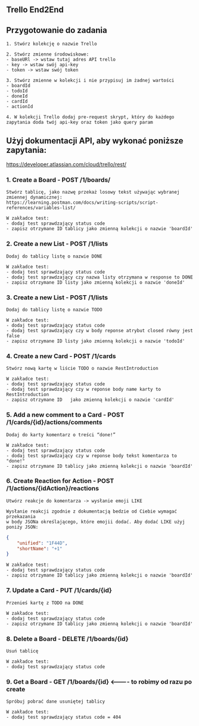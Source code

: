 ## Trello End2End

## Przygotowanie do zadania 
    1. Stwórz kolekcję o nazwie Trello

    2. Stwórz zmienne środowiskowe:
    - baseURl -> wstaw tutaj adres API trello
    - key -> wstaw swój api-key
    - token -> wstaw swój token
    
    3. Stwórz zmienne w kolekcji i nie przypisuj im żadnej wartości
    - boardId
    - todoId
    - doneId
    - cardId
    - actionId
    
    4. W kolekcji Trello dodaj pre-request skrypt, który do każdego zapytania doda twój api-key oraz token jako query param

## Użyj dokumentacji API, aby wykonać poniższe zapytania:

https://developer.atlassian.com/cloud/trello/rest/

###  1. Create a Board - POST /1/boards/
    Stwórz tablicę, jako nazwę przekaż losowy tekst używając wybranej zmiennej dynamicznej:
    https://learning.postman.com/docs/writing-scripts/script-references/variables-list/
    
    W zakładce test:
    - dodaj test sprawdzający status code
    - zapisz otrzymane ID tablicy jako zmienną kolekcji o nazwie 'boardId'

### 2. Create a new List - POST /1/lists
    Dodaj do tablicy listę o nazwie DONE
    
    W zakładce test:
    - dodaj test sprawdzający status code
    - dodaj test sprawdzający czy nazwa listy otrzymana w response to DONE
    - zapisz otrzymane ID listy jako zmienną kolekcji o nazwie 'doneId'
    
### 3. Create a new List - POST /1/lists
    Dodaj do tablicy listę o nazwie TODO
    
    W zakładce test:
    - dodaj test sprawdzający status code
    - dodaj test sprawdzający czy w body reponse atrybut closed równy jest false
    - zapisz otrzymane ID listy jako zmienną kolekcji o nazwie 'todoId'
    
### 4. Create a new Card - POST /1/cards
    Stwórz nową kartę w liście TODO o nazwie RestIntroduction
    
    W zakładce test:
    - dodaj test sprawdzający status code
    - dodaj test sprawdzający czy w reponse body name karty to RestIntroduction
    - zapisz otrzymane ID   jako zmienną kolekcji o nazwie 'cardId'
    
### 5. Add a new comment to a Card - POST /1/cards/{id}/actions/comments
    Dodaj do karty komentarz o treści “done!”
    
    W zakładce test:
    - dodaj test sprawdzający status code
    - dodaj test sprawdzający czy w reponse body tekst komentarza to "done!"
    - zapisz otrzymane ID tablicy jako zmienną kolekcji o nazwie 'boardId'
    
### 6. Create Reaction for Action - POST /1/actions/{idAction}/reactions
    Utwórz reakcje do komentarza -> wysłanie emoji LIKE 
    
    Wysłanie reakcji zgodnie z dokumentacją bedzie od Ciebie wymagać przekazania 
    w body JSONa określającego, które emojii dodać. Aby dodać LIKE użyj poniży JSON:
        
```json
{
    "unified": "1F44D",
    "shortName": "+1"
}  
```   
    W zakładce test:
    - dodaj test sprawdzający status code
    - zapisz otrzymane ID tablicy jako zmienną kolekcji o nazwie 'boardId'
    
### 7. Update a Card - PUT /1/cards/{id}
    Przenieś kartę z TODO na DONE
    
    W zakładce test:
    - dodaj test sprawdzający status code
    - zapisz otrzymane ID tablicy jako zmienną kolekcji o nazwie 'boardId'
    
### 8. Delete a Board - DELETE /1/boards/{id}
    Usuń tablicę
    
    W zakładce test:
    - dodaj test sprawdzający status code
    
### 9. Get a Board - GET /1/boards/{id}    <---- to robimy od razu po create
    Spróbuj pobrać dane usuniętej tablicy
    
    W zakładce test:
    - dodaj test sprawdzający status code = 404    
